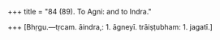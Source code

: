 +++
title = "84 (89). To Agni: and to Indra."

+++
[Bhṛgu.—tṛcam. āindra,: 1. āgneyī. trāiṣṭubham: 1. jagatī.]
